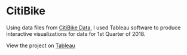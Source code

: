 # CitiBike

Using data files from [CitiBike Data](https://www.citibikenyc.com/system-data), I used Tableau software to produce interactive visualizations for data for 1st Quarter of 2018.

View the project on [Tableau](https://public.tableau.com/profile/htet.yi.linn#!/vizhome/NYCitiBikes2018Q1/Dashboard1)
